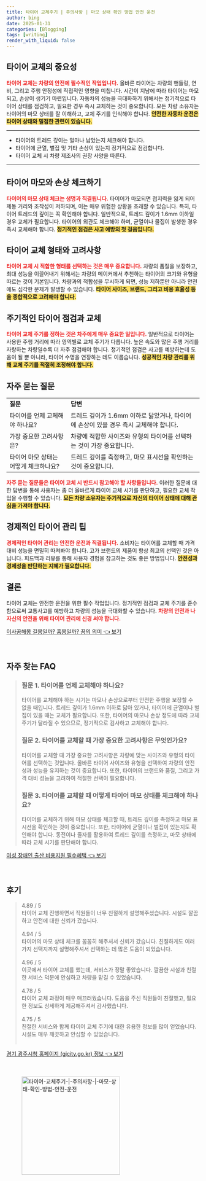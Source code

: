 ```yaml
---
title: 타이어 교체주기 | 주의사항 | 마모 상태 확인 방법 안전 운전
author: bing
date: 2025-01-31
categories: [Blogging]
tags: [writing]
render_with_liquid: false
---
```



<h2 id='타이어_교체의_중요성'>타이어 교체의 중요성</h2>

<p><b><span style="color: #ee2323;">타이어 교체는 차량의 안전에 필수적인 작업입니다.</span></b> 올바른 타이어는 차량의 핸들링, 연비, 그리고 주행 안정성에 직접적인 영향을 미칩니다. 시간이 지남에 따라 타이어는 마모되고, 손상이 생기기 마련입니다. 자동차의 성능을 극대화하기 위해서는 정기적으로 타이어 상태를 점검하고, 필요한 경우 즉시 교체하는 것이 중요합니다. 
모든 차량 소유자는 타이어의 마모 상태를 잘 이해하고, 교체 주기를 인식해야 합니다. <b><span style="background-color: #ffe066;">안전한 자동차 운전은 타이어 상태와 밀접한 관련이 있습니다.</span></b></p>

<hr />

<ul>
    <li>타이어의 트레드 깊이는 얼마나 남았는지 체크해야 합니다.</li>
    <li>타이어에 균열, 벌집 및 기타 손상이 있는지 정기적으로 점검합니다.</li>
    <li>타이어 교체 시 차량 제조사의 권장 사양을 따른다.</li>
</ul>

<hr />

<h2 id='타이어_마모와_손상_체크'>타이어 마모와 손상 체크하기</h2>

<p><b><span style="color: #ee2323;">타이어의 마모 상태 체크는 생명과 직결됩니다.</span></b> 타이어가 마모되면 접지력을 잃게 되어 제동 거리와 조작성이 저하되며, 이는 매우 위험한 상황을 초래할 수 있습니다. 특히, 타이어 트레드의 깊이는 꼭 확인해야 합니다. 
일반적으로, 트레드 깊이가 1.6mm 이하일 경우 교체가 필요합니다. 타이어의 외관도 체크해야 하며, 균열이나 물집이 발생한 경우 즉시 교체해야 합니다. <b><span style="background-color: #ffe066;">정기적인 점검은 사고 예방의 첫 걸음입니다.</span></b></p>

<h2 id='타이어_교체_형태'>타이어 교체 형태와 고려사항</h2>

<p><b><span style="color: #ee2323;">타이어 교체 시 적합한 형태를 선택하는 것은 매우 중요합니다.</span></b> 차량의 품질을 보장하고, 최대 성능을 이끌어내기 위해서는 차량의 메이커에서 추천하는 타이어의 크기와 유형을 따르는 것이 기본입니다. 
차량과의 적합성을 무시하게 되면, 성능 저하뿐만 아니라 안전에도 심각한 문제가 발생할 수 있습니다. <b><span style="background-color: #ffe066;">타이어 사이즈, 브랜드, 그리고 비용 효율성 등을 종합적으로 고려해야 합니다.</span></b></p>

<h2 id='주기적인_타이어_점검'>주기적인 타이어 점검과 교체</h2>

<p><b><span style="color: #ee2323;">타이어 교체 주기를 정하는 것은 차주에게 매우 중요한 일입니다.</span></b> 일반적으로 타이어는 사용한 주행 거리에 따라 영역별로 교체 주기가 다릅니다. 
높은 속도와 많은 주행 거리를 자랑하는 차량일수록 더 자주 점검해야 합니다. 정기적인 점검은 사고를 예방하는데 도움이 될 뿐 아니라, 타이어 수명을 연장하는 데도 이롭습니다. <b><span style="background-color: #ffe066;">성공적인 차량 관리를 위해 교체 주기를 적절히 조정해야 합니다.</span></b></p>

<h2 id='자주_묻는_질문'>자주 묻는 질문</h2>

<table>
    <tr>
        <td><b>질문</b></td>
        <td><b>답변</b></td>
    </tr>
    <tr>
        <td>타이어를 언제 교체해야 하나요?</td>
        <td>트레드 깊이가 1.6mm 이하로 닳았거나, 타이어에 손상이 있을 경우 즉시 교체해야 합니다.</td>
    </tr>
    <tr>
        <td>가장 중요한 고려사항은?</td>
        <td>차량에 적합한 사이즈와 유형의 타이어를 선택하는 것이 가장 중요합니다.</td>
    </tr>
    <tr>
        <td>타이어 마모 상태는 어떻게 체크하나요?</td>
        <td>트레드 깊이를 측정하고, 마모 표시선을 확인하는 것이 중요합니다.</td>
    </tr>
</table>

<p><b><span style="color: #ee2323;">자주 묻는 질문들은 타이어 교체 시 반드시 참고해야 할 사항들입니다.</span></b> 이러한 질문에 대한 답변을 통해 사용자는 좀 더 올바르게 타이어 교체 시기를 판단하고, 필요한 교체 작업을 수행할 수 있습니다. <b><span style="background-color: #ffe066;">모든 차량 소유자는 주기적으로 자신의 타이어 상태에 대해 관심을 가져야 합니다.</span></b></p>

<h2 id='경제적인_타이어_관리'>경제적인 타이어 관리 팁</h2>

<p><b><span style="color: #ee2323;">경제적인 타이어 관리는 안전한 운전과 직결됩니다.</span></b> 소비자는 타이어를 교체할 때 가격 대비 성능을 면밀히 따져봐야 합니다. 고가 브랜드의 제품이 항상 최고의 선택인 것은 아닙니다. 피드백과 리뷰를 통해 사용자 경험을 참고하는 것도 좋은 방법입니다. <b><span style="background-color: #ffe066;">안전성과 경제성을 판단하는 지혜가 필요합니다.</span></b></p>

<h2 id='결론'>결론</h2>

<p>타이어 교체는 안전한 운전을 위한 필수 작업입니다. 정기적인 점검과 교체 주기를 준수함으로써 교통사고를 예방하고 차량의 성능을 극대화할 수 있습니다. <b><span style="color: #ee2323;">차량의 안전과 나 자신의 안전을 위해 타이어 관리에 신경 써야 합니다.</span></b> </p>


<p><a class="click-button" title="이사꿈해몽 길몽일까? 흉몽일까? 꿈의 의미" href="https://aptwhite.github.io/posts/%EC%9D%B4%EC%82%AC%EA%BF%88%ED%95%B4%EB%AA%BD-%EA%B8%B8%EB%AA%BD%EC%9D%BC%EA%B9%8C-%ED%9D%89%EB%AA%BD%EC%9D%BC%EA%B9%8C-%EA%BF%88%EC%9D%98-%EC%9D%98%EB%AF%B8/" rel="dofollow">이사꿈해몽 길몽일까? 흉몽일까? 꿈의 의미 👈 보기</a></p><br>
<h2 id='자주_찾는_FAQ'>자주 찾는 FAQ</h2>
<div itemscope="" itemtype="https://schema.org/FAQPage"> 
<blockquote> 
<div itemscope="" itemprop="mainEntity" itemtype="https://schema.org/Question"> 
<h3 itemprop="name">질문 1. 타이어를 언제 교체해야 하나요?</h3> 
<div itemscope="" itemprop="acceptedAnswer" itemtype="https://schema.org/Answer"> 
<span itemprop="text"> 
<p>타이어를 교체해야 하는 시기는 마모나 손상으로부터 안전한 주행을 보장할 수 없을 때입니다. 트레드 깊이가 1.6mm 이하로 닳아 있거나, 타이어에 균열이나 벌집이 있을 때는 교체가 필요합니다. 또한, 타이어의 마모나 손상 정도에 따라 교체 주기가 달라질 수 있으므로, 정기적으로 검사하고 교체해야 합니다.</p> 
</span> 
</div> 
</div> 

<div itemscope="" itemprop="mainEntity" itemtype="https://schema.org/Question"> 
<h3 itemprop="name">질문 2. 타이어를 교체할 때 가장 중요한 고려사항은 무엇인가요?</h3> 
<div itemscope="" itemprop="acceptedAnswer" itemtype="https://schema.org/Answer"> 
<span itemprop="text"> 
<p>타이어를 교체할 때 가장 중요한 고려사항은 차량에 맞는 사이즈와 유형의 타이어를 선택하는 것입니다. 올바른 타이어 사이즈와 유형을 선택하여 차량의 안전성과 성능을 유지하는 것이 중요합니다. 또한, 타이어의 브랜드와 품질, 그리고 가격 대비 성능을 고려하여 적절한 선택이 필요합니다.</p> 
</span> 
</div> 
</div> 

<div itemscope="" itemprop="mainEntity" itemtype="https://schema.org/Question"> 
<h3 itemprop="name">질문 3. 타이어를 교체할 때 어떻게 타이어 마모 상태를 체크해야 하나요?</h3> 
<div itemscope="" itemprop="acceptedAnswer" itemtype="https://schema.org/Answer"> 
<span itemprop="text"> 
<p>타이어를 교체하기 위해 마모 상태를 체크할 때, 트레드 깊이를 측정하고 마모 표시선을 확인하는 것이 중요합니다. 또한, 타이어에 균열이나 벌집이 있는지도 확인해야 합니다. 동전이나 줄자를 활용하여 트레드 깊이를 측정하고, 마모 상태에 따라 교체 시기를 판단해야 합니다.</p> 
</span> 
</div> 
</div> 
</blockquote> 
</div>
<p><a class="click-button" title="여성 장애인 출산 비용지원 필수혜택" href="https://aptwhite.github.io/posts/%EC%97%AC%EC%84%B1-%EC%9E%A5%EC%95%A0%EC%9D%B8-%EC%B6%9C%EC%82%B0-%EB%B9%84%EC%9A%A9%EC%A7%80%EC%9B%90-%ED%95%84%EC%88%98%ED%98%9C%ED%83%9D/" rel="dofollow">여성 장애인 출산 비용지원 필수혜택 👈 보기</a></p><br>
<h2 id='후기'>후기</h2>
<div itemscope itemtype="https://schema.org/Product">
  <blockquote>
  <div itemprop="review" itemscope itemtype="https://schema.org/Review">
      <div itemprop="reviewRating" itemscope itemtype="https://schema.org/Rating"> <span itemprop="ratingValue">4.89</span> / <span itemprop="bestRating">5</span> </div>
      <span itemprop="reviewBody">타이어 교체 진행하면서 직원들이 너무 친절하게 설명해주셨습니다. 시설도 깔끔하고 안전에 대한 신뢰가 갔습니다.</span>
  </div>
  <br>
  <div itemprop="review" itemscope itemtype="https://schema.org/Review">
      <div itemprop="reviewRating" itemscope itemtype="https://schema.org/Rating"> <span itemprop="ratingValue">4.94</span> / <span itemprop="bestRating">5</span> </div>
      <span itemprop="reviewBody">타이어의 마모 상태 체크를 꼼꼼히 해주셔서 신뢰가 갔습니다. 친절하게도 여러 가지 선택지까지 설명해주셔서 선택하는 데 많은 도움이 되었습니다.</span>
  </div>
  <br>
  <div itemprop="review" itemscope itemtype="https://schema.org/Review">
      <div itemprop="reviewRating" itemscope itemtype="https://schema.org/Rating"> <span itemprop="ratingValue">4.96</span> / <span itemprop="bestRating">5</span> </div>
      <span itemprop="reviewBody">이곳에서 타이어 교체를 했는데, 서비스가 정말 좋았습니다. 깔끔한 시설과 친절한 서비스 덕분에 안심하고 차량을 맡길 수 있었습니다.</span>
  </div>
  <br>
  <div itemprop="review" itemscope itemtype="https://schema.org/Review">
      <div itemprop="reviewRating" itemscope itemtype="https://schema.org/Rating"> <span itemprop="ratingValue">4.78</span> / <span itemprop="bestRating">5</span> </div>
      <span itemprop="reviewBody">타이어 교체 과정이 매우 매끄러웠습니다. 도움을 주신 직원들이 친절했고, 필요한 정보도 상세하게 제공해주셔서 감사했습니다.</span>
  </div>
  <br>
  <div itemprop="review" itemscope itemtype="https://schema.org/Review">
      <div itemprop="reviewRating" itemscope itemtype="https://schema.org/Rating"> <span itemprop="ratingValue">4.75</span> / <span itemprop="bestRating">5</span> </div>
      <span itemprop="reviewBody">친절한 서비스와 함께 타이어 교체 주기에 대한 유용한 정보를 많이 얻었습니다. 시설도 매우 깨끗하고 안심할 수 있었습니다.</span>
  </div>
  <br>
  </blockquote>
</div>
<p><a class="click-button" title="경기 광주시청 홈페이지 (gjcity.go.kr) 정보" href="https://aptwhite.github.io/posts/%EA%B2%BD%EA%B8%B0-%EA%B4%91%EC%A3%BC%EC%8B%9C%EC%B2%AD-%ED%99%88%ED%8E%98%EC%9D%B4%EC%A7%80-(gjcity.go.kr)-%EC%A0%95%EB%B3%B4/" rel="dofollow">경기 광주시청 홈페이지 (gjcity.go.kr) 정보 👈 보기</a></p><br>
<figure class="image"><img src="https://aptwhite.github.io/assets/img/thumbnail/타이어-교체주기-|-주의사항-|-마모-상태-확인-방법-안전-운전.webp" alt="타이어-교체주기-|-주의사항-|-마모-상태-확인-방법-안전-운전" width="256" height="256"></figure>